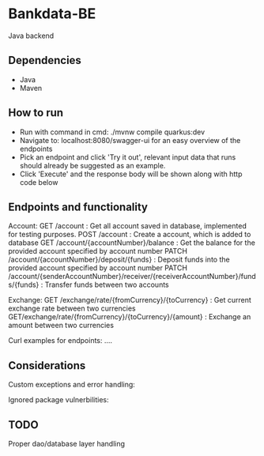 # Bankdata-BE
Java backend

## Dependencies
- Java
- Maven

## How to run
- Run with command in cmd: ./mvnw compile quarkus:dev
- Navigate to: localhost:8080/swagger-ui for an easy overview of the endpoints
- Pick an endpoint and click 'Try it out', relevant input data that runs should already be suggested as an example.
- Click 'Execute' and the response body will be shown along with http code below 

## Endpoints and functionality
Account:
GET /account : Get all account saved in database, implemented for testing purposes.
POST /account : Create a account, which is added to database
GET /account/{accountNumber}/balance : Get the balance for the provided account specified by account number
PATCH /account/{accountNumber}/deposit/{funds} : Deposit funds into the provided account specified by account number
PATCH /account/{senderAccountNumber}/receiver/{receiverAccountNumber}/funds/{funds} : Transfer funds between two accounts

Exchange:
GET /exchange/rate/{fromCurrency}/{toCurrency} : Get current exchange rate between two currencies
GET/exchange/rate/{fromCurrency}/{toCurrency}/{amount} : Exchange an amount between two currencies

Curl examples for endpoints:
....

## Considerations
Custom exceptions and error handling:

Ignored package vulnerbilities:

## TODO
Proper dao/database layer handling
